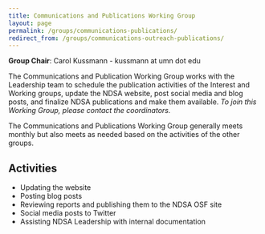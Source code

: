 ```yaml
---
title: Communications and Publications Working Group
layout: page
permalink: /groups/communications-publications/
redirect_from: /groups/communications-outreach-publications/
---
```


**Group Chair**: Carol Kussmann - kussmann at umn dot edu

The Communications and Publication Working Group works with the Leadership team to schedule the publication activities of the Interest and Working groups, update the NDSA website, post social media and blog posts, and finalize NDSA publications and make them available.  *To join this Working Group, please contact the coordinators.*

The Communications and Publications Working Group generally meets monthly but also meets as needed based on the activities of the other groups.  

## Activities
- Updating the website
- Posting blog posts
- Reviewing reports and publishing them to the NDSA OSF site
- Social media posts to Twitter
- Assisting NDSA Leadership with internal documentation


